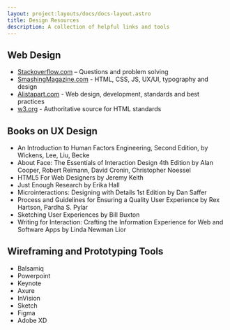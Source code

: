 ```yaml
---
layout: project:layouts/docs/docs-layout.astro
title: Design Resources
description: A collection of helpful links and tools
---
```


## Web Design

- [Stackoverflow.com](https://stackoverflow.com) – Questions and problem solving
- [SmashingMagazine.com](https://www.smashingmagazine.com) - HTML, CSS, JS, UX/UI, typography and design
- [Alistapart.com](https://www.alistapart.com) - Web design, development, standards and best practices
- [w3.org](https://w3.org) - Authoritative source for HTML standards

## Books on UX Design

- An Introduction to Human Factors Engineering, Second Edition, by Wickens, Lee, Liu, Becke
- About Face: The Essentials of Interaction Design 4th Edition by Alan Cooper, Robert Reimann, David Cronin, Christopher Noessel
- HTML5 For Web Designers by Jeremy Keith
- Just Enough Research by Erika Hall
- Microinteractions: Designing with Details 1st Edition by Dan Saffer
- Process and Guidelines for Ensuring a Quality User Experience by Rex Hartson, Pardha S. Pylar
- Sketching User Experiences by Bill Buxton
- Writing for Interaction: Crafting the Information Experience for Web and Software Apps by Linda Newman Lior

## Wireframing and Prototyping Tools

- Balsamiq
- Powerpoint
- Keynote
- Axure
- InVision
- Sketch
- Figma
- Adobe XD
